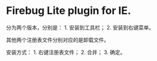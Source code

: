 
# Firebug Lite plugin for IE.

分为两个版本，分别是：
    1. 安装到工具栏；
    2. 安装到右键菜单。

其他两个注册表文件分别对应的是卸载文件。

安装方式：
    1. 右键注册表文件；
    2. 合并；
    3. 确定。
